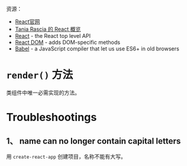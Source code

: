 资源：  
* [React官网](https://react.docschina.org/)  
* [Tania Rascia 的 React 概览](https://www.taniarascia.com/getting-started-with-react/)
* [React](https://reactjs.org/docs/react-api.html) - the React top level API
* [React DOM](https://reactjs.org/docs/react-dom.html) - adds DOM-specific methods
* [Babel](https://babeljs.io/) - a JavaScript compiler that let us use ES6+ in old browsers

# `render()` 方法
类组件中唯一必需实现的方法。  

# Troubleshootings
## 1、 name can no longer contain capital letters
用 `create-react-app` 创建项目，名称不能有大写。


